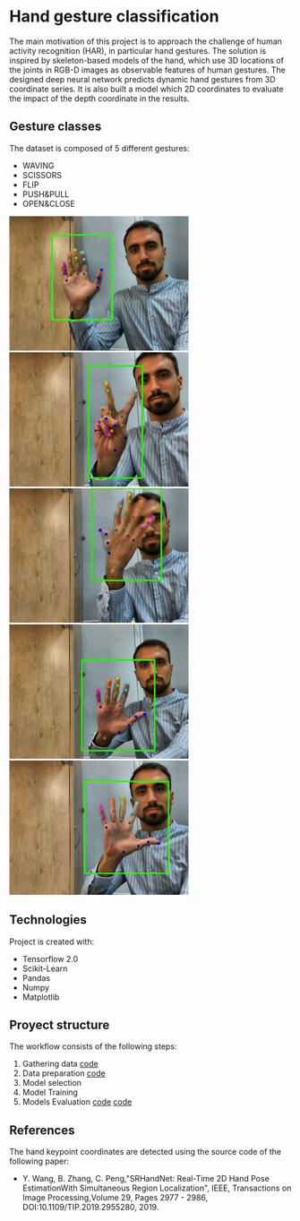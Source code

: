 # Hand gesture classification
The main motivation of this project is to approach the challenge of human activity recognition (HAR), in particular hand gestures. The solution is inspired by skeleton-based models of the hand, which use 3D locations of the joints in RGB-D images as observable features of human gestures. The designed deep neural network predicts dynamic hand gestures from 3D coordinate series. It is also built a model which 2D coordinates to evaluate the impact of the depth coordinate in the results.

## Gesture classes
The dataset is composed of 5 different gestures:
* WAVING                        
* SCISSORS
* FLIP
* PUSH&PULL
* OPEN&CLOSE

![Image 1](/images/WAVING.gif) ![Image 2](/images/SCISSORS.gif) ![Image 3](/images/FLIP.gif) ![Image 4](/images/PUSH&PULL.gif) ![Image 5](/images/OPEN&CLOSE.gif)

## Technologies
Project is created with:
* Tensorflow 2.0
* Scikit-Learn
* Pandas
* Numpy
* Matplotlib

## Proyect structure
The workflow consists of the following steps:
1. Gathering data [code](/GatheringData.ipynb)
2. Data preparation [code](/DataPreparation.ipynb)
3. Model selection
4. Model Training
5. Models Evaluation [code](/3DModel.ipynb) [code](/2DModel.ipynb)

## References
The hand keypoint coordinates are detected using the source code of the following paper:
* Y. Wang, B. Zhang, C. Peng,"SRHandNet: Real-Time 2D Hand Pose EstimationWith Simultaneous Region Localization", IEEE, Transactions on Image Processing,Volume 29, Pages 2977 - 2986, DOI:10.1109/TIP.2019.2955280, 2019.
